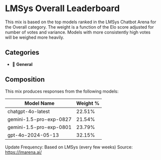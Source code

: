 # LMSys Overall Leaderboard

This mix is based on the top models ranked in the LMSys Chatbot Arena for the Overall category. The weight is a function of the Elo score adjusted for number of votes and variance. Models with more consistently high votes will be weighed more heavily.

## Categories

- 💬 **General**

## Composition

This mix produces responses from the following models:

| Model Name              | Weight % |
| ----------------------- | -------- |
| chatgpt-4o-latest       | 22.51%   |
| gemini-1.5-pro-exp-0827 | 21.54%   |
| gemini-1.5-pro-exp-0801 | 23.79%   |
| gpt-4o-2024-05-13       | 32.15%   |

Update Frequency: Based on LMSys (every few weeks)
Source: https://lmarena.ai/
